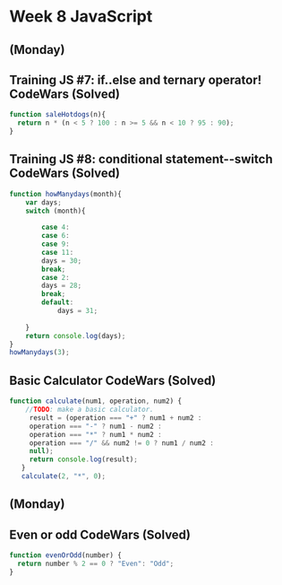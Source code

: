 # Week 8 JavaScript
## (Monday)
## Training JS #7: if..else and ternary operator! CodeWars (Solved)

```JavaScript
function saleHotdogs(n){
  return n * (n < 5 ? 100 : n >= 5 && n < 10 ? 95 : 90);
}
```
## Training JS #8: conditional statement--switch CodeWars (Solved)

```JavaScript
function howManydays(month){
    var days;
    switch (month){
        
        case 4: 
        case 6: 
        case 9:
        case 11:
        days = 30;
        break;
        case 2:
        days = 28;
        break;
        default:
            days = 31;
    
    }
    return console.log(days);
}
howManydays(3);
```

## Basic Calculator CodeWars (Solved)

```JavaScript
function calculate(num1, operation, num2) {
    //TODO: make a basic calculator.
     result = (operation === "+" ? num1 + num2 : 
     operation === "-" ? num1 - num2 : 
     operation === "*" ? num1 * num2 : 
     operation === "/" && num2 != 0 ? num1 / num2 : 
     null);
     return console.log(result);
   }
   calculate(2, "*", 0);
```
## (Monday)
## Even or odd CodeWars (Solved)

```JavaScript
function evenOrOdd(number) {
  return number % 2 == 0 ? "Even": "Odd";
}
```

